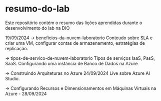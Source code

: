 # resumo-do-lab

Este repositório contém o resumo das lições aprendidas durante o desenvolvimento do lab na DIO

19/09/2024
-> beneficios-da-nuvem-laboratorio
    Conteudo sobre SLA e criar uma VM, configurar contas de armazenamento, estratégias de replicação.

-> tipos-de-servico-de-nuvem-laboratorio
    Tipos de serviços IaaS, PasS, SaaS.
    Configurando uma instância de Banco de Dados na Azure

-> Construindo Arquiteturas no Azure 24/09/2024 
    Live sobre Azure AI Studio.
    
-> Configurando Recursos e Dimensionamentos em Máquinas Virtuais na Azure - 28/09/2024
    
    
